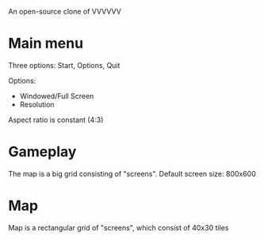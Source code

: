 An open-source clone of VVVVVV

# Main menu

Three options: Start, Options, Quit

Options:
- Windowed/Full Screen
- Resolution

Aspect ratio is constant (4:3)

# Gameplay

The map is a big grid consisting of "screens".
Default screen size: 800x600

# Map
Map is a rectangular grid of "screens", which consist of 40x30 tiles
